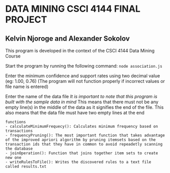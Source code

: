 # DATA MINING CSCI 4144 FINAL PROJECT

## Kelvin Njoroge and Alexander Sokolov

This program is developed in the context of the CSCI 4144 Data Mining Course

Start the program by running the following command: `node association.js`

Enter the minimum confidence and support rates using two decimal value (eg: 1.00, 0.76)
(The program will not function properly if incorrect values or file name is entered)

Enter the name of the data file
*It is important to note that this program is built with the sample data in mind*
    This means that there must not be any empty line(s) in the middle of the data as it signifies the end of the file.
    This also means that the data file must have two empty lines at the end
    
    functions 
    - calculateMinimumFrequecy(): Calculates minimum frequency based on transactions
    - frequencyPruning(): The most important function that takes advantage of the improved apriori algorithm by pruning itemsets based on the transaction ids that they have in common to avoid repeadetly scanning the database
    - joinOperation(): Function that joins together item sets to create new one
    - writeRulesToFile(): Writes the discovered rules to a text file called results.txt



